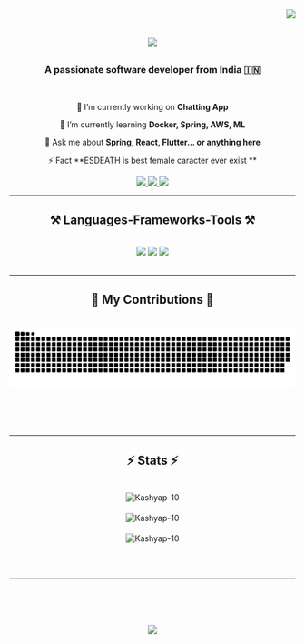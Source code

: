 <img align="right" src="https://visitor-badge.laobi.icu/badge?page_id=Kashyap-10.Kashyap-10" />

<h1 align="center">
    <img src="https://readme-typing-svg.herokuapp.com/?font=Righteous&size=35&center=true&vCenter=true&width=500&height=70&duration=4000&lines=Hi+There!+👋;+I'm+Divyam+Kashyap!;" />
</h1>

<h3 align="center">A passionate software developer from India 🇮🇳</h3>

<br/>

<div align="center">
 
 🔭 I’m currently working on **Chatting App**
 
 🌱 I’m currently learning **Docker, Spring, AWS, ML**

💬 Ask me about **Spring, React, Flutter... or anything [here](https://github.com/Kashyap-10/Kashyap-10/issues)**

⚡ Fact **ESDEATH is best female caracter ever exist **

 </div>
 
<div align="center"> 
  <a href="mailto:divyamkashyap2003@gmail.com">
    <img src="https://img.shields.io/badge/Gmail-333333?style=for-the-badge&logo=gmail&logoColor=red" />
  </a>
  <a href="https://www.linkedin.com/in/divyam-kashyap/" target="_blank">
    <img src="https://img.shields.io/badge/LinkedIn-0077B5?style=for-the-badge&logo=linkedin&logoColor=white" target="_blank" />
  </a>
  <a href="#" target="_blank">
     <img src="https://img.shields.io/badge/Portfolio-FF5722?style=for-the-badge&logo=todoist&logoColor=white" target="_blank" /> <!-- sqlite, safari, google-chrome are other good icon options -->
  </a>
</div>

 <hr/>
 
<h2 align="center">⚒️ Languages-Frameworks-Tools ⚒️</h2>
<br/>
<div align="center">
    <img src="https://skillicons.dev/icons?i=react,bootstrap,flutter,html,css,vscode,github,figma,tailwind,git,spring boot" />
    <img src="https://skillicons.dev/icons?i=java,python,javascript,docker,next,firebase,django,mongodb,nextjs,mysql,ae" />
    <img src="https://skillicons.dev/icons?i=ps,ai,dart,androidstudio,linux,arch,c,cpp,ubuntu,kali" /><br>
</div>

<br/>
<hr/>

<div align="center">
  <h2>🐍 My Contributions 🐍</h2>
  <br>
  <img alt="snake eating my contributions" src="https://raw.githubusercontent.com/Kashyap-10/Kashyap-10/output/github-contribution-grid-snake.svg" />
  
  <br/><br/><br/>
</div>

<hr/>

<h2 align="center">⚡ Stats ⚡</h2>
<br>
<div align=center>
  <img align="center" src="https://github-readme-streak-stats.herokuapp.com/?user=Kashyap-10&theme=react&border_radius=10" alt="Kashyap-10" />
    <br/><br/>
  <img align="center" src="https://github-readme-stats.vercel.app/api?username=Kashyap-10&show_icons=true&locale=en&theme=react&border_radius=10&rank_icon=github" alt="Kashyap-10" />
  <br/><br/>
  <img align="center" src="https://github-readme-stats.vercel.app/api/top-langs?username=Kashyap-10&show_icons=true&locale=en&layout=compact&theme=react&border_radius=10" alt="Kashyap-10" />
</div>

<br/><br/>

<hr/>

<br/>



<h1 align="center">
    <img src="https://readme-typing-svg.herokuapp.com/?font=Righteous&size=35&center=true&vCenter=true&width=550&height=70&duration=4000&lines=Thanks+for+visiting+✌🏻;+Shoot+me+message+on+Linkedin!;" />
</h1>

<br/>
